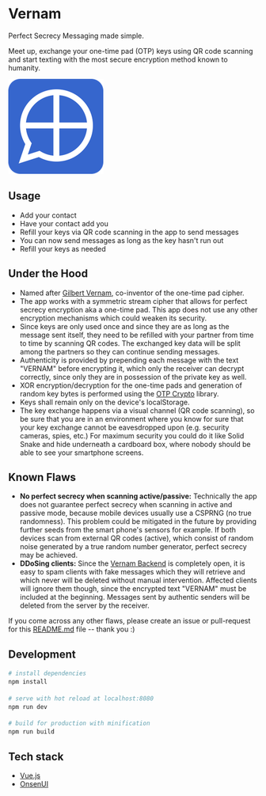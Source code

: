 # Vernam

Perfect Secrecy Messaging made simple.

Meet up, exchange your one-time pad (OTP) keys using QR code scanning and start texting with the most secure encryption method known to humanity.

![Vernam app icon](static/favicon.png)

## Usage
- Add your contact
- Have your contact add you
- Refill your keys via QR code scanning in the app to send messages
- You can now send messages as long as the key hasn't run out
- Refill your keys as needed

## Under the Hood
- Named after [Gilbert Vernam](https://en.wikipedia.org/wiki/Gilbert_Vernam), co-inventor of the one-time pad cipher.
- The app works with a symmetric stream cipher that allows for perfect secrecy encryption aka a one-time pad. This app does not use any other encryption mechanisms which could weaken its security.
- Since keys are only used once and since they are as long as the message sent itself, they need to be refilled with your partner from time to time by scanning QR codes. The exchanged key data will be split among the partners so they can continue sending messages.
- Authenticity is provided by prepending each message with the text "VERNAM" before encrypting it, which only the receiver can decrypt correctly, since only they are in possession of the private key as well.
- XOR encryption/decryption for the one-time pads and generation of random key bytes is performed using the [OTP Crypto](https://github.com/dag0310/otp-crypto) library.
- Keys shall remain only on the device's localStorage.
- The key exchange happens via a visual channel (QR code scanning), so be sure that you are in an environment where you know for sure that your key exchange cannot be eavesdropped upon (e.g. security cameras, spies, etc.) For maximum security you could do it like Solid Snake and hide underneath a cardboard box, where nobody should be able to see your smartphone screens.

## Known Flaws
- **No perfect secrecy when scanning active/passive:** Technically the app does not guarantee perfect secrecy when scanning in active and passive mode, because mobile devices usually use a CSPRNG (no true randomness). This problem could be mitigated in the future by providing further seeds from the smart phone's sensors for example. If both devices scan from external QR codes (active), which consist of random noise generated by a true random number generator, perfect secrecy may be achieved.
- **DDoSing clients:** Since the [Vernam Backend](https://github.com/dag0310/vernam-backend) is completely open, it is easy to spam clients with fake messages which they will retrieve and which never will be deleted without manual intervention. Affected clients will ignore them though, since the encrypted text "VERNAM" must be included at the beginning. Messages sent by authentic senders will be deleted from the server by the receiver.

If you come across any other flaws, please create an issue or pull-request for this [README.md](README.md) file -- thank you :)

## Development

``` bash
# install dependencies
npm install

# serve with hot reload at localhost:8080
npm run dev

# build for production with minification
npm run build
```

## Tech stack

- [Vue.js](https://vuejs.org/)
- [OnsenUI](https://onsen.io/)
